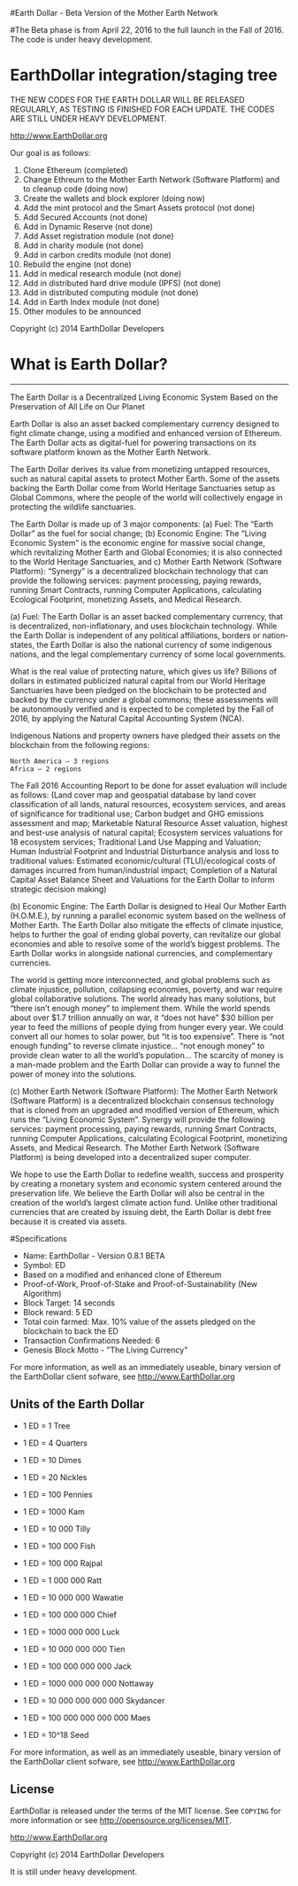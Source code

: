 #Earth Dollar - Beta Version of the Mother Earth Network

#The Beta phase is from April 22, 2016 to the full launch in the Fall of 2016. The code is under heavy development.



EarthDollar integration/staging tree
=======================================

THE NEW CODES FOR THE EARTH DOLLAR WILL BE RELEASED REGULARLY, AS TESTING IS FINISHED FOR EACH UPDATE. THE CODES ARE STILL UNDER HEAVY DEVELOPMENT.

http://www.EarthDollar.org

Our goal is as follows:

1. Clone Ethereum (completed)
2. Change Ethreum to the Mother Earth Network (Software Platform) and to cleanup code (doing now)
3. Create the wallets and block explorer (doing now)
4. Add the mint protocol and the Smart Assets protocol (not done)
5. Add Secured Accounts (not done)
6. Add in Dynamic Reserve (not done)
7. Add Asset registration module (not done)
8. Add in charity module (not done)
9. Add in carbon credits module (not done)
10. Rebuild the engine (not done)
11. Add in medical research module (not done)
12. Add in distributed hard drive module (IPFS) (not done)
13. Add in distributed computing module (not done)
14. Add in Earth Index module (not done)
15. Other modules to be announced






Copyright (c) 2014 EarthDollar Developers

# What is Earth Dollar?
------------------------
The Earth Dollar is
a Decentralized
Living Economic System
Based on the Preservation
of All Life on Our Planet

Earth Dollar is also an asset backed complementary currency designed to fight climate change, using a modified and enhanced version of Ethereum. The Earth Dollar acts as digital-fuel for powering transactions on its software platform known as the Mother Earth Network.

The Earth Dollar derives its value from monetizing untapped resources, such as natural capital assets to protect Mother Earth. Some of the assets backing the Earth Dollar come from World Heritage Sanctuaries setup as Global Commons, where the people of the world will collectively engage in protecting the wildlife sanctuaries.

The Earth Dollar is made up of 3 major components: (a) Fuel: The “Earth Dollar” as the fuel for social change; (b) Economic Engine: The “Living Economic System” is the economic engine for massive social change, which revitalizing Mother Earth and Global Economies; it is also connected to the World Heritage Sanctuaries, and c) Mother Earth Network (Software Platform): “Synergy” is a decentralized blockchain technology that can provide the following services: payment processing, paying rewards, running Smart Contracts, running Computer Applications, calculating Ecological Footprint, monetizing Assets, and Medical Research.

(a) Fuel: The Earth Dollar is an asset backed complementary currency, that is decentralized, non-inflationary, and uses blockchain technology. While the Earth Dollar is independent of any political affiliations, borders or nation-states, the Earth Dollar is also the national currency of some indigenous nations, and the legal complementary currency of some local governments.

What is the real value of protecting nature, which gives us life? Billions of dollars in estimated publicized natural capital from our World Heritage Sanctuaries have been pledged on the blockchain to be protected and backed by the currency under a global commons; these assessments will be autonomously verified and is expected to be completed by the Fall of 2016, by applying the Natural Capital Accounting System (NCA).

Indigenous Nations and property owners have pledged their assets on the blockchain from the following regions:

    North America – 3 regions
    Africa – 2 regions

The Fall 2016 Accounting Report to be done for asset evaluation will include as follows: (Land cover map and geospatial database by land cover classification of all lands, natural resources, ecosystem services, and areas of significance for traditional use; Carbon budget and GHG emissions assessment and map; Marketable Natural Resource Asset valuation, highest and best-use analysis of natural capital; Ecosystem services valuations for 18 ecosystem services; Traditional Land Use Mapping and Valuation; Human Industrial Footprint and Industrial Disturbance analysis and loss to traditional values: Estimated economic/cultural (TLU)/ecological costs of damages incurred from human/industrial impact; Completion of a Natural Capital Asset Balance Sheet and Valuations for the Earth Dollar to inform strategic decision making)

(b) Economic Engine: The Earth Dollar is designed to Heal Our Mother Earth (H.O.M.E.), by running a parallel economic system based on the wellness of Mother Earth. The Earth Dollar also mitigate the effects of climate injustice, helps to further the goal of ending global poverty, can revitalize our global economies and able to resolve some of the world’s biggest problems. The Earth Dollar works in alongside national currencies, and complementary currencies.

The world is getting more interconnected, and global problems such as climate injustice, pollution, collapsing economies, poverty, and war require global collaborative solutions. The world already has many solutions, but “there isn’t enough money” to implement them. While the world spends about over $1.7 trillion annually on war, it “does not have” $30 billion per year to feed the millions of people dying from hunger every year. We could convert all our homes to solar power, but “it is too expensive”. There is “not enough funding” to reverse climate injustice… “not enough money” to provide clean water to all the world’s population… The scarcity of money is a man-made problem and the Earth Dollar can provide a way to funnel the power of money into the solutions.

(c) Mother Earth Network (Software Platform): The Mother Earth Network (Software Platform) is a decentralized blockchain consensus technology that is cloned from an upgraded and modified version of Ethereum, which runs the “Living Economic System”. Synergy will provide the following services: payment processing, paying rewards, running Smart Contracts, running Computer Applications, calculating Ecological Footprint, monetizing Assets, and Medical Research. The Mother Earth Network (Software Platform) is being developed into a decentralized super computer.

We hope to use the Earth Dollar to redefine wealth, success and prosperity by creating a monetary system and economic system centered around the preservation life. We believe the Earth Dollar will also be central in the creation of the world’s largest climate action fund. Unlike other traditional currencies that are created by issuing debt, the Earth Dollar is debt free because it is created via assets.


#Specifications


 - Name: EarthDollar - Version 0.8.1 BETA
 - Symbol: ED
 - Based on a modified and enhanced clone of Ethereum
 - Proof-of-Work, Proof-of-Stake and Proof-of-Sustainability (New Algorithm)
 - Block Target: 14 seconds
 - Block reward: 5 ED
 - Total coin farmed: Max. 10% value of the assets pledged on the blockchain to back the ED 
 - Transaction Confirmations Needed: 6
 - Genesis Block Motto - "The Living Currency"
 
For more information, as well as an immediately useable, binary version of
the EarthDollar client sofware, see http://www.EarthDollar.org




Units of the Earth Dollar
---------------------------

 - 1 ED = 1 Tree
 - 1 ED = 4 Quarters
 - 1 ED = 10 Dimes
 - 1 ED = 20 Nickles
 - 1 ED = 100 Pennies

 - 1 ED = 1000 Kam 
 - 1 ED = 10 000 Tilly
 - 1 ED = 100 000 Fish
 - 1 ED = 100 000 Rajpal
 - 1 ED = 1 000 000 Ratt
 - 1 ED = 10 000 000 Wawatie
 - 1 ED = 100 000 000 Chief
 - 1 ED = 1000 000 000 Luck 
 - 1 ED = 10 000 000 000 Tien
 - 1 ED = 100 000 000 000 Jack
 - 1 ED = 1000 000 000 000 Nottaway
 - 1 ED = 10 000 000 000 000 Skydancer
 - 1 ED = 100 000 000 000 000 Maes

 - 1 ED = 10^18 Seed



For more information, as well as an immediately useable, binary version of
the EarthDollar client sofware, see http://www.EarthDollar.org

License
-------

EarthDollar is released under the terms of the MIT license. See `COPYING` for more
information or see http://opensource.org/licenses/MIT.

http://www.EarthDollar.org

Copyright (c) 2014 EarthDollar Developers

It is still under heavy development.



